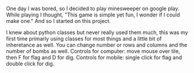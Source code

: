 One day I was bored, so I decided to play minesweeper on google play.
While playing I thought, "This game is simple yet fun, I wonder if I could make one."
And so I started on this project.

I knew about python classes but never really used them much, this was my first time primarly using classes for most things and a little bit of inheretance as well.
You can change number or rows and columns and the number of bombs as well.
Controls for computer: move mouse over tile, then F for flag and D for dig.
Controls for mobile: single click for flag and double click for dig.
